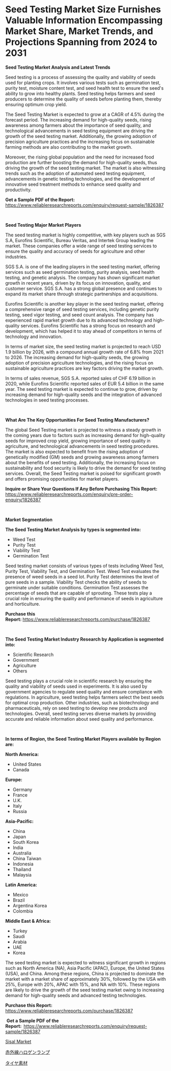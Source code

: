 <p><h1>Seed Testing Market Size Furnishes Valuable Information Encompassing Market Share, Market Trends, and Projections Spanning from 2024 to 2031</h1></p><p><strong>Seed Testing Market Analysis and Latest Trends</strong></p>
<p><p>Seed testing is a process of assessing the quality and viability of seeds used for planting crops. It involves various tests such as germination test, purity test, moisture content test, and seed health test to ensure the seed's ability to grow into healthy plants. Seed testing helps farmers and seed producers to determine the quality of seeds before planting them, thereby ensuring optimum crop yield.</p><p>The Seed Testing Market is expected to grow at a CAGR of 4.5% during the forecast period. The increasing demand for high-quality seeds, rising awareness among farmers about the importance of seed quality, and technological advancements in seed testing equipment are driving the growth of the seed testing market. Additionally, the growing adoption of precision agriculture practices and the increasing focus on sustainable farming methods are also contributing to the market growth.</p><p>Moreover, the rising global population and the need for increased food production are further boosting the demand for high-quality seeds, thus driving the growth of the seed testing market. The market is also witnessing trends such as the adoption of automated seed testing equipment, advancements in genetic testing technologies, and the development of innovative seed treatment methods to enhance seed quality and productivity.</p></p>
<p><strong>Get a Sample PDF of the Report:&nbsp;</strong> <a href="https://www.reliableresearchreports.com/enquiry/request-sample/1826387">https://www.reliableresearchreports.com/enquiry/request-sample/1826387</a></p>
<p>&nbsp;</p>
<p><strong>Seed Testing Major Market Players</strong></p>
<p><p>The seed testing market is highly competitive, with key players such as SGS S.A, Eurofins Scientific, Bureau Veritas, and Intertek Group leading the market. These companies offer a wide range of seed testing services to ensure the quality and accuracy of seeds for agriculture and other industries.</p><p>SGS S.A. is one of the leading players in the seed testing market, offering services such as seed germination testing, purity analysis, seed health testing, and genetic analysis. The company has shown significant market growth in recent years, driven by its focus on innovation, quality, and customer service. SGS S.A. has a strong global presence and continues to expand its market share through strategic partnerships and acquisitions.</p><p>Eurofins Scientific is another key player in the seed testing market, offering a comprehensive range of seed testing services, including genetic purity testing, seed vigor testing, and seed count analysis. The company has experienced rapid market growth due to its advanced technology and high-quality services. Eurofins Scientific has a strong focus on research and development, which has helped it to stay ahead of competitors in terms of technology and innovation.</p><p>In terms of market size, the seed testing market is projected to reach USD 1.9 billion by 2026, with a compound annual growth rate of 6.8% from 2021 to 2026. The increasing demand for high-quality seeds, the growing adoption of precision agriculture technologies, and the rising focus on sustainable agriculture practices are key factors driving the market growth.</p><p>In terms of sales revenue, SGS S.A. reported sales of CHF 6.19 billion in 2020, while Eurofins Scientific reported sales of EUR 5.4 billion in the same year. The seed testing market is expected to continue to grow, driven by increasing demand for high-quality seeds and the integration of advanced technologies in seed testing processes.</p></p>
<p>&nbsp;</p>
<p><strong>What Are The Key Opportunities For Seed Testing Manufacturers?</strong></p>
<p><p>The global Seed Testing market is projected to witness a steady growth in the coming years due to factors such as increasing demand for high-quality seeds for improved crop yield, growing importance of seed quality in agriculture, and technological advancements in seed testing procedures. The market is also expected to benefit from the rising adoption of genetically modified (GM) seeds and growing awareness among farmers about the benefits of seed testing. Additionally, the increasing focus on sustainability and food security is likely to drive the demand for seed testing services. Overall, the Seed Testing market is poised for significant growth and offers promising opportunities for market players.</p></p>
<p><strong>Inquire or Share Your Questions If Any Before Purchasing This Report:</strong> <a href="https://www.reliableresearchreports.com/enquiry/pre-order-enquiry/1826387">https://www.reliableresearchreports.com/enquiry/pre-order-enquiry/1826387</a></p>
<p>&nbsp;</p>
<p><strong>Market Segmentation</strong></p>
<p><strong>The Seed Testing Market Analysis by types is segmented into:</strong></p>
<p><ul><li>Weed Test</li><li>Purity Test</li><li>Viability Test</li><li>Germination Test</li></ul></p>
<p><p>Seed testing market consists of various types of tests including Weed Test, Purity Test, Viability Test, and Germination Test. Weed Test evaluates the presence of weed seeds in a seed lot. Purity Test determines the level of pure seeds in a sample. Viability Test checks the ability of seeds to germinate under suitable conditions. Germination Test assesses the percentage of seeds that are capable of sprouting. These tests play a crucial role in ensuring the quality and performance of seeds in agriculture and horticulture.</p></p>
<p><strong>Purchase this Report:&nbsp;</strong><a href="https://www.reliableresearchreports.com/purchase/1826387">https://www.reliableresearchreports.com/purchase/1826387</a></p>
<p>&nbsp;</p>
<p><strong>The Seed Testing Market Industry Research by Application is segmented into:</strong></p>
<p><ul><li>Scientific Research</li><li>Government</li><li>Agriculture</li><li>Others</li></ul></p>
<p><p>Seed testing plays a crucial role in scientific research by ensuring the quality and viability of seeds used in experiments. It is also used by government agencies to regulate seed quality and ensure compliance with regulations. In agriculture, seed testing helps farmers select the best seeds for optimal crop production. Other industries, such as biotechnology and pharmaceuticals, rely on seed testing to develop new products and technologies. Overall, seed testing serves diverse markets by providing accurate and reliable information about seed quality and performance.</p></p>
<p>&nbsp;</p>
<p><strong>In terms of Region, the Seed Testing Market Players available by Region are:</strong></p>
<p>
    <p> <strong> North America: </strong>
        <ul>
            <li>United States</li>
            <li>Canada</li>
        </ul>
        </p> 
    <p> <strong> Europe: </strong>
        <ul>
            <li>Germany</li>
            <li>France</li>
            <li>U.K.</li>
            <li>Italy</li>
            <li>Russia</li>
        </ul>
        </p> 
    <p> <strong> Asia-Pacific: </strong>
        <ul>
            <li>China</li>
            <li>Japan</li>
            <li>South Korea</li>
            <li>India</li>
            <li>Australia</li>
            <li>China Taiwan</li>
            <li>Indonesia</li>
            <li>Thailand</li>
            <li>Malaysia</li>
        </ul>
        </p> 
    <p> <strong> Latin America: </strong>
        <ul>
            <li>Mexico</li>
            <li>Brazil</li>
            <li>Argentina Korea</li>
            <li>Colombia</li>
        </ul>
        </p> 
    <p> <strong> Middle East & Africa: </strong>
        <ul>
            <li>Turkey</li>
            <li>Saudi</li>
            <li>Arabia</li>
            <li>UAE</li>
            <li>Korea</li>
        </ul>
    </p>
    </p>
<p><p>The seed testing market is expected to witness significant growth in regions such as North America (NA), Asia Pacific (APAC), Europe, the United States (USA), and China. Among these regions, China is projected to dominate the market with a market share of approximately 30%, followed by the USA with 25%, Europe with 20%, APAC with 15%, and NA with 10%. These regions are likely to drive the growth of the seed testing market owing to increasing demand for high-quality seeds and advanced testing technologies.</p></p>
<p><strong>Purchase this Report: </strong><a href="https://www.reliableresearchreports.com/purchase/1826387">https://www.reliableresearchreports.com/purchase/1826387</a></p>
<p>&nbsp;<strong>Get a Sample PDF of the Report:&nbsp;&nbsp;</strong><a href="https://www.reliableresearchreports.com/enquiry/request-sample/1826387">https://www.reliableresearchreports.com/enquiry/request-sample/1826387</a></p>
<p><strong></strong></p>
<p><p><a href="https://github.com/danielneavesallisons03mba/Market-Research-Report-List-1/blob/main/sisal-market.md">Sisal Market</a></p><p><a href="https://medium.com/@kelosurfing/%E8%B5%A4%E5%A4%96%E7%B7%9A%E3%83%8F%E3%83%AD%E3%82%B2%E3%83%B3%E3%83%A9%E3%83%B3%E3%83%97%E5%B8%82%E5%A0%B4%E8%A6%8F%E6%A8%A1-%E5%B8%82%E5%A0%B4%E5%B1%95%E6%9C%9B%E3%81%A8%E5%B8%82%E5%A0%B4%E4%BA%88%E6%B8%AC-2024%E5%B9%B4%E3%81%8B%E3%82%892031%E5%B9%B4-e61002910fc6">赤外線ハロゲンランプ</a></p><p><a href="https://medium.com/@nettierutherford2023/%E3%82%BF%E3%82%A4%E3%83%A4%E7%B4%A0%E6%9D%90%E5%B8%82%E5%A0%B4%E3%81%AF-%E5%B8%82%E5%A0%B4%E3%82%B7%E3%82%A7%E3%82%A2-%E3%82%B5%E3%82%A4%E3%82%BA-2031%E5%B9%B4%E3%81%BE%E3%81%A7%E3%81%AE%E4%BA%88%E6%B8%AC%E3%81%AB%E7%84%A6%E7%82%B9%E3%82%92%E5%BD%93%E3%81%A6%E3%81%A6%E3%81%84%E3%81%BE%E3%81%99-627d820743b6">タイヤ素材</a></p></p>
